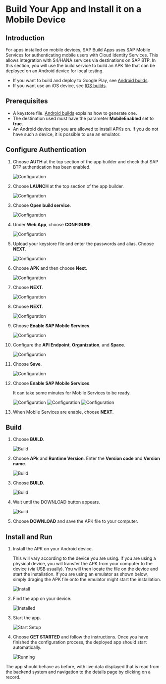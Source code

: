 # Build Your App and Install it on a Mobile Device

## Introduction

For apps installed on mobile devices, SAP Build Apps uses SAP Mobile Services for authenticating mobile users with Cloud Identity Services. This allows integration with S4/HANA services via destinations on SAP BTP. In this section, you will use the build service to build an APK file that can be deployed on an Android device for local testing.

* If you want to build and deploy to Google Play, see [Android builds](https://help.sap.com/docs/build-apps/service-guide/android-builds).
* If you want use an iOS device, see [IOS builds](https://help.sap.com/docs/build-apps/service-guide/ios-builds).

## Prerequisites

* A keystore file. [Android builds](https://help.sap.com/docs/build-apps/service-guide/android-builds) explains how to generate one.
* The destination used must have the parameter **MobileEnabled** set to **true**.
* An Android device that you are allowed to install APKs on. If you do not have such a device, it is possible to use an emulator.

## Configure Authentication

1. Choose **AUTH** at the top section of the app builder and check that SAP BTP authentication has been enabled.

    ![Configuration](./images/authentication_01.png)

2. Choose **LAUNCH** at the top section of the app builder.

    ![Configuration](./images/launch_01.png)

3. Choose **Open build service**. 

    ![Configuration](./images/android_configuration_01.png)
4. Under **Web App**, choose **CONFIGURE**.

    ![Configuration](./images/android_configuration_02.png)

5. Upload your keystore file and enter the passwords and alias. Choose **NEXT**.

    ![Configuration](./images/android_configuration_03.png)

6. Choose **APK** and then choose **Next**.

    ![Configuration](./images/android_configuration_04.png)

7. Choose **NEXT**.

    ![Configuration](./images/android_configuration_05.png)

8. Choose **NEXT**.

    ![Configuration](./images/android_configuration_06.png)

9. Choose **Enable SAP Mobile Services**.

    ![Configuration](./images/android_configuration_07.png)

10. Configure the **API Endpoint**, **Organization**, and **Space**.

    ![Configuration](./images/android_configuration_08.png)

11. Choose **Save**.

    ![Configuration](./images/android_configuration_09.png)

12. Choose **Enable SAP Mobile Services**. 

    It can take some minutes for Mobile Services to be ready.

    ![Configuration](./images/android_configuration_10.png)
    ![Configuration](./images/android_configuration_11.png)
    ![Configuration](./images/android_configuration_12.png)

13. When Mobile Services are enable, choose **NEXT**.

## Build

1. Choose **BUILD**.

    ![Build](./images/android_build_01.png)

2. Choose **APk** and **Runtime Version**. Enter the **Version code** and **Version name**. 

    ![Build](./images/android_build_02.png)

3. Choose **BUILD**.

    ![Build](./images/android_build_04.png)

4. Wait until the DOWNLOAD button appears.

    ![Build](./images/android_build_05.png)

5. Choose **DOWNLOAD** and save the APK file to your computer.    

## Install and Run

1. Install the APK on your Android device.

    This will vary according to the device you are using. If you are using a physical device, you will transfer the APK from your computer to the device (via USB usually). You will then locate the file on the device and start the installation. If you are using an emulator as shown below, simply draging the APK file onto the emulator might start the installation.

    ![Install](./images/APK_01.png)

2. Find the app on your device.

    ![Installed](./images/APK_02.png)

3. Start the app.

    ![Start Setup](./images/APK_03.png)

4. Choose **GET STARTED** and follow the instructions. Once you have finished the configuration process, the deployed app should start automatically.

    ![Running](./images/APK_04.png)

The app should behave as before, with live data displayed that is read from the backend system and navigation to the details page by clicking on a record.